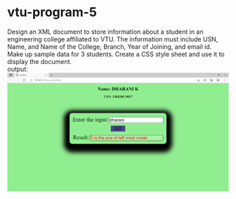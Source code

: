 # vtu-program-5
Design an XML document to store information about a student in an engineering college affiliated to VTU. The information must include USN, Name, and Name of the College, Branch, Year of Joining, and email id. Make up sample data for 3 students. Create a CSS style sheet and use it to display the document.<br>
output:<img src="https://github.com/DHARANI200/vtu-progrma-4/blob/main/program4.png" alt="output">
